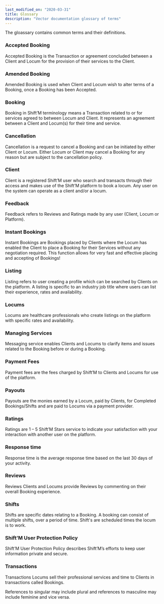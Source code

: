 ```yaml
---
last_modified_on: "2020-03-31"
title: Glossary
description: "Vector documentation glossary of terms"
---
```


The gloassary contains common terms and their definitions.


### Accepted Booking

Accepted Booking is the Transaction or agreement concluded between a Client and Locum for the provision of their services to the Client.

### Amended Booking

Amended Booking is used when Client and Locum wish to alter terms of a Booking, once a Booking has been Accepted.

### Booking

Booking in Shift’M terminology means a Transaction related to or for services agreed to between Locum and Client. It represents an agreement between a Client and Locum(s) for their time and service.

### Cancellation

Cancellation is a request to cancel a Booking and can be initiated by either Client or Locum. Either Locum or Client may cancel a Booking for any reason but are subject to the cancellation policy.

### Client

Client is a registered Shift’M user who search and transacts through their access and makes use of the Shift’M platform to book a locum. Any user on the system can operate as a client and/or a locum.

### Feedback

Feedback refers to Reviews and Ratings made by any user (Client, Locum or Platform).

### Instant Bookings

Instant Bookings are Bookings placed by Clients where the Locum has enabled the Client to place a Booking for their Services without any negotiation required. This function allows for very fast and effective placing and accepting of Bookings!

### Listing

Listing refers to user creating a profile which can be searched by Clients on the platform. A listing is specific to an industry job title where users can list their experience, rates and availability.

### Locums

Locums are healthcare professionals who create listings on the platform with specific rates and availability.

### Managing Services

Messaging service enables Clients and Locums to clarify items and issues related to the Booking before or during a Booking.

### Payment Fees

Payment fees are the fees charged by Shift’M to Clients and Locums for use of the platform.

### Payouts

Payouts are the monies earned by a Locum, paid by Clients, for Completed Bookings/Shifts and are paid to Locums via a payment provider.

### Ratings

Ratings are 1 – 5 Shift’M Stars service to indicate your satisfaction with your interaction with another user on the platform.

### Response time

Response time is the average response time based on the last 30 days of your activity.

### Reviews

Reviews Clients and Locums provide Reviews by commenting on their overall Booking experience.

### Shifts

Shifts are specific dates relating to a Booking. A booking can consist of multiple shifts, over a period of time. Shift's are scheduled times the locum is to work.

### Shift’M User Protection Policy

Shift’M User Protection Policy describes Shift’M’s efforts to keep user information private and secure.

### Transactions

Transactions Locums sell their professional services and time to Clients in transactions called Bookings.


References to singular may include plural and references to masculine may include feminine and vice versa.


[docs.configuration]: /docs/setup/configuration/


[docs.sinks]: /docs/reference/sinks/
[docs.sources]: /docs/reference/sources/
[docs.strategies]: /docs/setup/deployment/strategies/
[docs.topologies]: /docs/setup/deployment/topologies/
[docs.transforms]: /docs/reference/transforms/
[guides.index]: /guides
[pages.index#performance]: /#performance
[urls.rust]: https://www.rust-lang.org/
[urls.toml]: https://github.com/toml-lang/toml
[urls.toml_table]: https://github.com/toml-lang/toml#table
[urls.vector_repo]: https://github.com/timberio/vector

